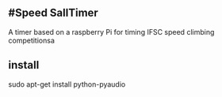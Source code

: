 #Speed SallTimer
--------------

A timer based on a raspberry Pi for timing IFSC speed climbing competitionsa

install
-----------------
sudo apt-get install python-pyaudio




